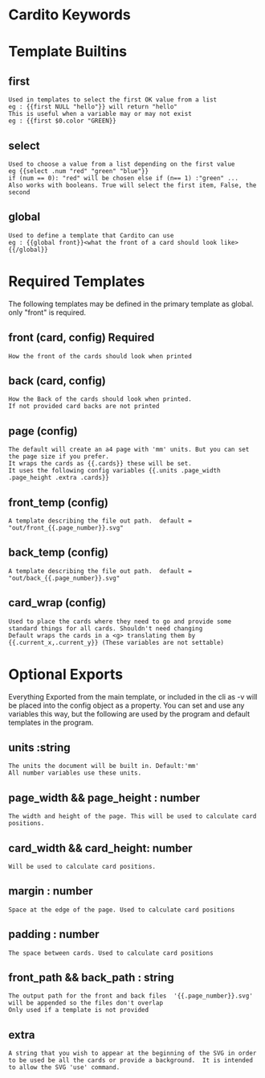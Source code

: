 Cardito Keywords
=================


Template Builtins
================

first
------

    Used in templates to select the first OK value from a list
    eg : {{first NULL "hello"}} will return "hello"
    This is useful when a variable may or may not exist
    eg : {{first $0.color "GREEN}}

select
------

    Used to choose a value from a list depending on the first value
    eg {{select .num "red" "green" "blue"}}
    if (num == 0): "red" will be chosen else if (n== 1) :"green" ...
    Also works with booleans. True will select the first item, False, the second

global
------

    Used to define a template that Cardito can use 
    eg : {{global front}}<what the front of a card should look like>{{/global}}

Required Templates 
=================

The following templates may be defined in the primary template as global. only "front" is required.

front   (card, config)    Required
-----

    How the front of the cards should look when printed

back    (card, config)
----

    How the Back of the cards should look when printed.
    If not provided card backs are not printed

page (config)
----
   
    The default will create an a4 page with 'mm' units. But you can set the page size if you prefer.
    It wraps the cards as {{.cards}} these will be set. 
    It uses the following config variables {{.units .page_width .page_height .extra .cards}}

front_temp (config)
-------
    A template describing the file out path.  default = "out/front_{{.page_number}}.svg"

back_temp (config)
-------
    A template describing the file out path.  default = "out/back_{{.page_number}}.svg"

card_wrap (config)
---------
    Used to place the cards where they need to go and provide some standard things for all cards. Shouldn't need changing
    Default wraps the cards in a <g> translating them by {{.current_x,.current_y}} (These variables are not settable)



Optional Exports
===============

Everything Exported from the main template, or included in the cli as -v <key> <value> will be placed into the config object as a property. You can set and use any variables this way, but the following are used by the program and default templates in the program.

units :string
----
    The units the document will be built in. Default:'mm'
    All number variables use these units.

page_width && page_height : number
----------

    The width and height of the page. This will be used to calculate card positions.


card_width && card_height: number
--------------------------

    Will be used to calculate card positions. 

margin : number
----------

    Space at the edge of the page. Used to calculate card positions

padding : number
------------

    The space between cards. Used to calculate card positions


front_path  && back_path : string
--------

    The output path for the front and back files  '{{.page_number}}.svg' will be appended so the files don't overlap
    Only used if a template is not provided
    
    
extra
-----

    A string that you wish to appear at the beginning of the SVG in order to be used be all the cards or provide a background.  It is intended to allow the SVG 'use' command.



